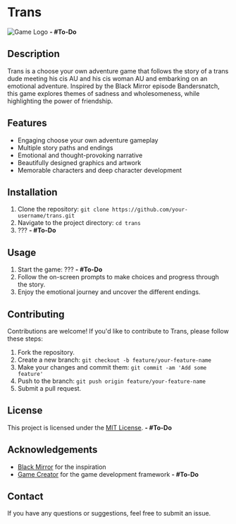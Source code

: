 # Trans

![Game Logo](/path/to/game_logo.png) **- #To-Do**

## Description

Trans is a choose your own adventure game that follows the story of a trans dude meeting his cis AU and his cis woman AU and embarking on an emotional adventure. Inspired by the Black Mirror episode Bandersnatch, this game explores themes of sadness and wholesomeness, while highlighting the power of friendship.

## Features

- Engaging choose your own adventure gameplay
- Multiple story paths and endings
- Emotional and thought-provoking narrative
- Beautifully designed graphics and artwork
- Memorable characters and deep character development

## Installation

1. Clone the repository: `git clone https://github.com/your-username/trans.git`
2. Navigate to the project directory: `cd trans`
3. ??? **- #To-Do**

## Usage

1. Start the game: ??? **- #To-Do**
2. Follow the on-screen prompts to make choices and progress through the story.
3. Enjoy the emotional journey and uncover the different endings.

## Contributing

Contributions are welcome! If you'd like to contribute to Trans, please follow these steps:

1. Fork the repository.
2. Create a new branch: `git checkout -b feature/your-feature-name`
3. Make your changes and commit them: `git commit -am 'Add some feature'`
4. Push to the branch: `git push origin feature/your-feature-name`
5. Submit a pull request.

## License

This project is licensed under the [MIT License](/path/to/LICENSE). **- #To-Do**

## Acknowledgements

- [Black Mirror](https://www.netflix.com/title/80988062) for the inspiration
- [Game Creator](https://gamecreator.com/) for the game development framework **- #To-Do**

## Contact

If you have any questions or suggestions, feel free to submit an issue. <!-- reach out to us at [email@example.com](mailto:email@example.com). -->

